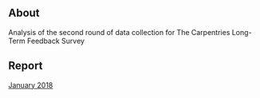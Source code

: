 ## About
Analysis of the second round of data collection for The Carpentries Long-Term Feedback Survey

## Report
[January 2018](https://carpentries.github.io/assessment/carpentries/long-term-survey/2018-January/2018_January_long_term_report.html)
